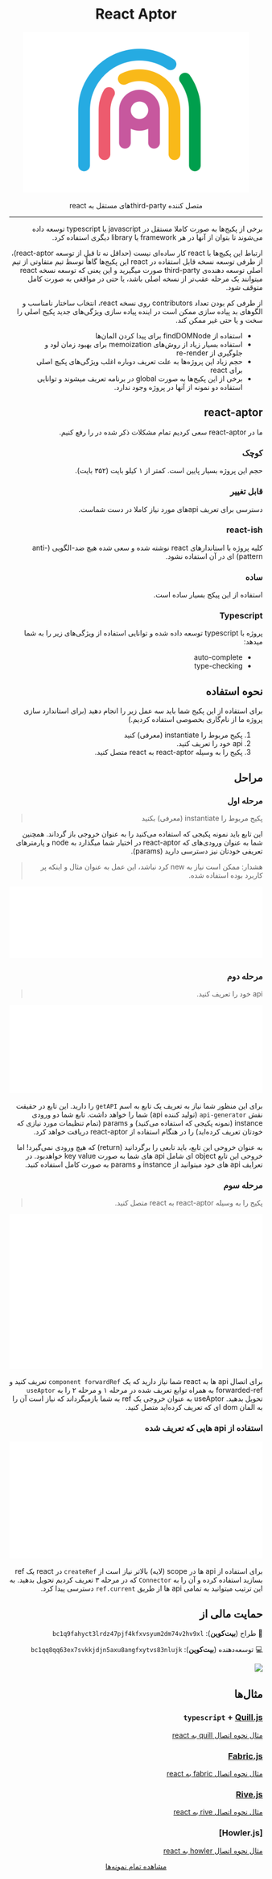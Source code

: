 <div dir="rtl">
<h1 align="center">React Aptor</h1>
<p align="center"><img src="../assets/logo.svg" width="450"></p>
<p align="center">متصل کننده third-partyهای مستقل به react</p>

---

برخی از پکیج‌ها به صورت کاملا مستقل در javascript یا typescript توسعه داده می‌شوند تا بتوان از آنها در هر framework یا library دیگری استفاده کرد.

ارتباط این پکیچ‌ها با react کار ساده‌ای نیست (حداقل نه تا قبل از توسعه react-aptor)، از طرفی
توسعه نسخه قابل استفاده در react این پکیج‌ها گاهاً توسط تیم متفاوتی از تیم اصلی توسعه دهنده‌ی third-party صورت میگیرید و این یعنی که توسعه
نسخه react میتوانند یک مرحله عقب‌تر از نسخه اصلی باشد، یا حتی در مواقغی به صورت کامل متوقف شود.

از طرفی کم بودن تعداد contributors روی نسخه react، انتخاب ساختار نامناسب و الگو‌های بد پیاده سازی ممکن است در اینده پیاده سازی ویژگی‌های جدید پکیج اصلی را سخت و یا حتی غیر ممکن کند.

- استفاده از findDOMNode برای پیدا کردن المان‌ها
- استفاده بسیار زیاد از روش‌های memoization برای بهبود زمان لود و جلوگیری از re-render
- حجم زیاد این پروژه‌ها به علت تعریف دوباره اغلب ویژگی‌های پکیچ اصلی برای react
- برخی از این پکیج‌ها به صورت global در برنامه تعریف میشوند و توانایی استفاده دو نمونه از آنها در پروژه وجود ندارد.

## react-aptor

ما در react-aptor سعی کردیم تمام مشکلات ذکر شده در را رفع کنیم.

### کوچک

حجم این پروژه بسیار پایین است. کمتر از ۱ کیلو بایت (۳۵۲ بایت).

### قابل تغییر

دسترسی برای تعریف apiهای مورد نیاز کاملا در دست شماست.

### react-ish

کلیه پروژه با استاندار‌های react نوشته شده و سعی شده هیچ ضد-الگویی (anti-pattern) ای در آن استفاده نشود.

### ساده

استفاده از این پیکج بسیار ساده است.

### Typescript

پروژه با typescript توسعه داده شده و توانایی استفاده از ویژگی‌های زیر را به شما میدهد:

- auto-complete
- type-checking

## نحوه استفاده

برای استفاده از این پکیج شما باید سه عمل زیر را انجام دهید
(برای استاندارد سازی پروژه ما از نام‌گاری بخصوصی استفاده کردیم.)

1. پکیج مربوط را instantiate (معرفی) کنید
2. api خود را تعریف کنید.
3. پکیج را به وسیله react-aptor به react متصل کنید.

## مراحل

### مرحله اول

> پکیج مربوط را instantiate (معرفی) بکنید

این تابع باید نمونه پکیجی که استفاده می‌کنید را به عنوان خروجی باز گرداند. همچنین شما به عنوان ورودی‌های که react-aptor در اختیار شما میگذارد به node و پارمتر‌های تعریفی خودتان نیز دسترسی دارید (params).

> هشدار: ممکن است نیاز به new کرد نباشد، این عمل به عنوان مثال و اینکه پر کاربرد بوده استفاده شده.

<p align="center"><img src="../assets/construct.svg" ></p>

### مرحله دوم

> api خود را تعریف کنید.

<p align="center"><img src="../assets/api.svg" ></p>

برای این منظور شما نیاز به تعریف یک تابع به اسم `getAPI` را دارید. این تابع در حقیقت نقش `api-generator` (تولید کننده api) شما را خواهد داشت.
تابع شما دو ورودی‌ instance (نمونه پکیجی که استفاده می‌کنید) و params (تمام تنظیمات مورد نیازی که خودتان تعریف کرده‌اید) را در هنگام استفاده از react-aptor دریافت خواهد کرد.

به عنوان خروحی این تابع، باید تابعی را برگردانید (return) که
هیچ ورودی نمی‌گیرد! اما خروحی این تابع object ای شامل api های شما به صورت key value خواهد‌بود.
در تعرایف api های خود میتوانید از instance و params به صورت کامل استفاده کنید.

### مرحله سوم

> پکیج را به وسیله react-aptor به react متصل کنید.

<p align="center"><img src="../assets/connector.svg"></p>

برای اتصال api ها به react شما نیاز دارید که یک `component
forwardRef` تعریف کنید و forwarded-ref به همراه توابع تعریف شده در مرحله ۱ و مرحله ۲ را به `useAptor` تحویل بدهید. useAptor به عنوان خروجی یک ref به شما باز‌میگرداند که نیاز است آن را به المان dom ای که تعریف کرده‌اید متصل کنید.

### استفاده از api هایی که تعریف شده

<p align="center"><img src="../assets/usage.svg"></p>

برای استفاده از api ها در scope (لایه) بالاتر نیاز است از `createRef` در react  یک ref بسازید
استفاده کرده و آن را به `Connector` که در مرحله ۳ تعریف کردیم تحویل بدهید. به این ترتیب میتوانید به تمامی api ها از طریق `ref.current` دسترسی پیدا کرد.

## حمایت مالی از

🎨 طراح (**بیت‌کوین**):
`bc1q9fahyct3lrdz47pjf4kfxvsyum2dm74v2hv9xl`

💻 توسعه‌دهنده (**بیت‌کوین**):
`bc1qq8qq63ex7svkkjdjn5axu8angfxytvs83nlujk`

<a href="https://idpay.ir/amirhe"><img width="150" src="https://static.idpay.ir/logo/logo.svg"></a>

## مثال‌ها

### `typescript` + [Quill.js](https://github.com/quilljs/quill)

[مثال نحوه اتصال quill به react](https://codesandbox.io/s/react-aptor--quill-iqwcd)

### [Fabric.js](http://fabricjs.com/)

[مثال نحوه اتصال fabric به react](https://codesandbox.io/s/react-aptor--fabric-hp50c)

### [Rive.js](https://rive.app)

[مثال نحوه اتصال rive به react](https://stackblitz.com/edit/react-aptor-rivejs)

### [Howler.js]
[مثال نحوه اتصال howler به react](https://codesandbox.io/s/react-aptor--howler-4o8t4)



<p align="center"><a href="../samples.md">مشاهده تمام نمونه‌ها</a></p>
</div>
